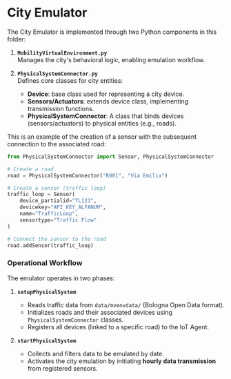 # City Emulator
The City Emulator is implemented through two Python components in this folder:  

1. **`MobilityVirtualEnvironment.py`**  
   Manages the city's behavioral logic, enabling emulation workflow.  
   
2. **`PhysicalSystemConnector.py`**  
   Defines core classes for city entities:
   - **Device**: base class used for representing a city device.
   - **Sensors/Actuators**: extends device class, implementing transmission functions.   
   - **PhysicalSystemConnector**: A class that binds devices (sensors/actuators) to physical entities (e.g., roads).

This is an example of the creation of a sensor with the subsequent connection to the associated road:
```python
from PhysicalSystemConnector import Sensor, PhysicalSystemConnector

# Create a road
road = PhysicalSystemConnector("R001", "Via Emilia")

# Create a sensor (traffic loop)
traffic_loop = Sensor(
    device_partialid="TL123",
    devicekey="API_KEY_ALFANUM",
    name="TrafficLoop",
    sensortype="Traffic Flow"
)

# Connect the sensor to the road
road.addSensor(traffic_loop)
```
### Operational Workflow
The emulator operates in two phases:  

1. **`setupPhysicalSystem`**  
   - Reads traffic data from `data/mvenvdata/` (Bologna Open Data format).  
   - Initializes roads and their associated devices using `PhysicalSystemConnector` classes.  
   - Registers all devices (linked to a specific road) to the IoT Agent.  

2. **`startPhysicalSystem`**  
   - Collects and filters data to be emulated by date.
   - Activates the city emulation by initiating **hourly data transmission** from registered sensors.

